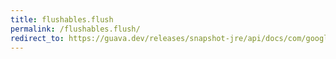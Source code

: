```yaml
---
title: flushables.flush
permalink: /flushables.flush/
redirect_to: https://guava.dev/releases/snapshot-jre/api/docs/com/google/common/io/Flushables.html#flush-java.io.Flushable-boolean-
---
```

